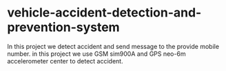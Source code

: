 # vehicle-accident-detection-and-prevention-system
In this project we detect accident and send message to the provide mobile number. in this project we use GSM sim900A and GPS neo-6m accelerometer center to detect accident.
